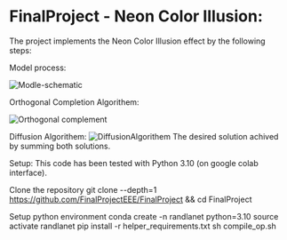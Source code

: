 # FinalProject - Neon Color Illusion:
The project implements the Neon Color Illusion effect by the following steps:

Model process: 

![Modle-schematic](https://github.com/user-attachments/assets/260148a3-2f67-49e1-b2a9-258847ce9074)

Orthogonal Completion Algorithem: 

![Orthogonal complement](https://github.com/user-attachments/assets/4bc3881d-c87f-4d9e-bf30-4dd5995bd9bf)

Diffusion Algorithem:
![DiffusionAlgorithem](https://github.com/user-attachments/assets/0412bd70-2dbb-4bec-8a1e-fea7c44b4626)
The desired solution achived by summing both solutions.

Setup:
This code has been tested with Python 3.10 (on google colab interface).

Clone the repository
git clone --depth=1 https://github.com/FinalProjectEEE/FinalProject && cd FinalProject

Setup python environment
conda create -n randlanet python=3.10
source activate randlanet
pip install -r helper_requirements.txt
sh compile_op.sh
